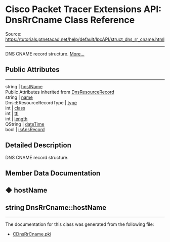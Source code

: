 # Cisco Packet Tracer Extensions API: DnsRrCname Class Reference

Source: https://tutorials.ptnetacad.net/help/default/IpcAPI/struct_dns_rr_cname.html

---

DNS CNAME record structure. [More...](struct_dns_rr_cname.html#details)

##  Public Attributes  
  
---  
string | [hostName](struct_dns_rr_cname.html#accb7eeb4b6c9c300c566df0aed575898)  
Public Attributes inherited from [DnsResourceRecord](struct_dns_resource_record.html)  
string | [name](struct_dns_resource_record.html#a560060c8f3a08ecf41f1b18063d75d46)  
Dns::EResourceRecordType | [type](struct_dns_resource_record.html#acc3cff9904bae04555ca02e2ce276907)  
int | [class](struct_dns_resource_record.html#a73e77006da5606185698b0b4dbc8dc81)  
int | [ttl](struct_dns_resource_record.html#a6922cd71978ea3e407e67533c517ee4a)  
int | [length](struct_dns_resource_record.html#a732ab2c261f841f45daf8763a0ac445a)  
QString | [dateTime](struct_dns_resource_record.html#a07968ee412b6f4c9327a8ff3f8525d07)  
bool | [isAnsRecord](struct_dns_resource_record.html#a438e555e4211fcc0fdedb36686333c3c)  
  
## Detailed Description

DNS CNAME record structure. 

## Member Data Documentation

## ◆ hostName

string DnsRrCname::hostName  
---  
  
* * *

The documentation for this class was generated from the following file:

  * [CDnsRrCname.pki](_c_dns_rr_cname_8pki.html)


